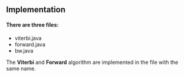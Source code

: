 ## Implementation

#### There are three files:
* viterbi.java
* forward.java
*	bw.java

The **Viterbi** and **Forward** algorithm are implemented in the file with the same name.

